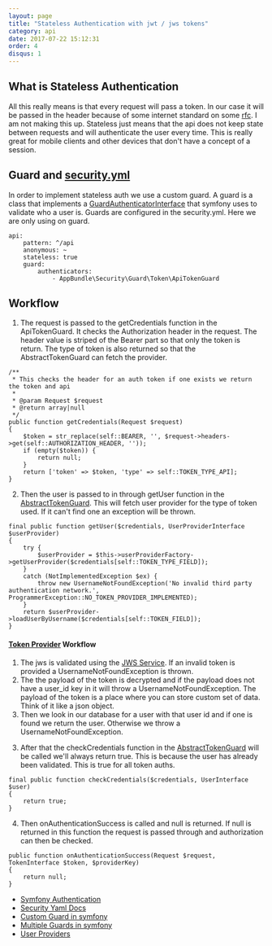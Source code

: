 ```yaml
---
layout: page
title: "Stateless Authentication with jwt / jws tokens"
category: api
date: 2017-07-22 15:12:31
order: 4
disqus: 1
---
```



## What is Stateless Authentication

All this really means is that every request will pass a token.  In our case it will be passed in the header because of some internet standard on some [rfc](https://tools.ietf.org/html/rfc6750).  I am not making this up.  Stateless just means that the api does not keep state between requests and will authenticate the user every time.  This is really great for mobile clients and other devices that don't have a concept of  a session.

## Guard and [security.yml](https://github.com/phptuts/starterkitforsymfony/blob/master/app/config/security.yml)
 
In order to implement stateless auth we use a custom guard.  A guard is a class that implements a [GuardAuthenticatorInterface](http://api.symfony.com/master/Symfony/Component/Security/Guard/GuardAuthenticatorInterface.html) that symfony uses to validate who a user is.   Guards are configured in the security.yml.  Here we are only using on guard.

```
api:
    pattern: ^/api
    anonymous: ~
    stateless: true
    guard:
        authenticators:
            - AppBundle\Security\Guard\Token\ApiTokenGuard

```

## Workflow

1) The request is passed to the getCredentials function in the ApiTokenGuard.  It checks the Authorization header in the request.  The header value is striped of the Bearer part so that only the token is return.  The type of token is also returned so that the AbstractTokenGuard can fetch the provider.

```
/**
 * This checks the header for an auth token if one exists we return the token and api
 *
 * @param Request $request
 * @return array|null
 */
public function getCredentials(Request $request)
{
    $token = str_replace(self::BEARER, '', $request->headers->get(self::AUTHORIZATION_HEADER, ''));
    if (empty($token)) {
        return null;
    }
    return ['token' => $token, 'type' => self::TOKEN_TYPE_API];
}

```
 2) Then the user is passed to in through getUser function in the [AbstractTokenGuard](https://github.com/phptuts/starterkitforsymfony/blob/master/src/AppBundle/Security/Guard/Token/AbstractTokenGuard.php#L77).  This will fetch user provider for the type of token used.  If it can't find one an exception will be thrown. 
 
 
 ```
 final public function getUser($credentials, UserProviderInterface $userProvider)
 {
     try {
         $userProvider = $this->userProviderFactory->getUserProvider($credentials[self::TOKEN_TYPE_FIELD]);
     }
     catch (NotImplementedException $ex) {
         throw new UsernameNotFoundException('No invalid third party authentication network.', ProgrammerException::NO_TOKEN_PROVIDER_IMPLEMENTED);
     }
     return $userProvider->loadUserByUsername($credentials[self::TOKEN_FIELD]);
 }
```
#### [Token Provider](https://github.com/phptuts/starterkitforsymfony/blob/master/src/AppBundle/Security/Provider/TokenProvider.php) Workflow

1. The jws is validated using the [JWS Service](https://github.com/phptuts/starterkitforsymfony/blob/master/src/AppBundle/Service/Credential/JWSService.php).  If an invalid token is provided a UsernameNotFoundException is thrown.
2. The the payload of the token is decrypted and if the payload does not have a user_id key in it will throw a UsernameNotFoundException.  The payload of the token is a place where you can store custom set of data.  Think of it like a json object.
3. Then we look in our database for a user with that user id and if one is found we return the user.  Otherwise we throw a UsernameNotFoundException.


3) After that the checkCredentials function in the [AbstractTokenGuard](https://github.com/phptuts/starterkitforsymfony/blob/master/src/AppBundle/Security/Guard/Token/AbstractTokenGuard.php#L98)  will be called we'll always return true.  This is because the user has already been validated. This is true for all token auths.

```
final public function checkCredentials($credentials, UserInterface $user)
{
    return true;
}
```


4) Then onAuthenticationSuccess is called and null is returned.  If null is returned in this function the request is passed through and authorization can then be checked.

``` 
public function onAuthenticationSuccess(Request $request, TokenInterface $token, $providerKey)
{
    return null;
}
```

- [Symfony Authentication](https://symfony.com/doc/current/components/security/authentication.html)
- [Security Yaml Docs](https://symfony.com/doc/current/security.html)
- [Custom Guard in symfony](https://symfony.com/doc/current/security/guard_authentication.html)
- [Multiple Guards in symfony](https://symfony.com/doc/current/security/multiple_guard_authenticators.html)
- [User Providers](https://symfony.com/doc/current/security/multiple_user_providers.html)


